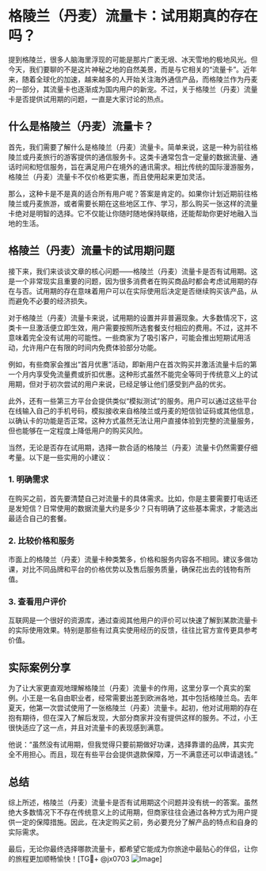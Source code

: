 # 格陵兰（丹麦）流量卡：试用期真的存在吗？

提到格陵兰，很多人脑海里浮现的可能是那片广袤无垠、冰天雪地的极地风光。但今天，我们要聊的不是这片神秘之地的自然美景，而是与它相关的“流量卡”。近年来，随着全球化的加速，越来越多的人开始关注海外通信产品，而格陵兰作为丹麦的一部分，其流量卡也逐渐成为国内用户的新宠。不过，关于格陵兰（丹麦）流量卡是否提供试用期的问题，一直是大家讨论的热点。

## 什么是格陵兰（丹麦）流量卡？

首先，我们需要了解什么是格陵兰（丹麦）流量卡。简单来说，这是一种为前往格陵兰或丹麦旅行的游客提供的通信服务卡。这类卡通常包含一定量的数据流量、通话时间和短信服务，旨在满足用户在境外的通讯需求。相比传统的国际漫游服务，格陵兰（丹麦）流量卡不仅价格更实惠，而且使用起来更加灵活。

那么，这种卡是不是真的适合所有用户呢？答案是肯定的。如果你计划近期前往格陵兰或丹麦旅游，或者需要长期在这些地区工作、学习，那么购买一张这样的流量卡绝对是明智的选择。它不仅能让你随时随地保持联络，还能帮助你更好地融入当地的生活。

## 格陵兰（丹麦）流量卡的试用期问题

接下来，我们来谈谈文章的核心问题——格陵兰（丹麦）流量卡是否有试用期。这是一个非常现实且重要的问题，因为很多消费者在购买商品时都会考虑试用期的存在与否。试用期的存在意味着用户可以在实际使用后决定是否继续购买该产品，从而避免不必要的经济损失。

对于格陵兰（丹麦）流量卡来说，试用期的设置并非普遍现象。大多数情况下，这类卡一旦激活便立即生效，用户需要按照所选套餐支付相应的费用。不过，这并不意味着完全没有试用的可能性。一些商家为了吸引客户，可能会推出短期试用活动，允许用户在有限的时间内免费体验部分功能。

例如，有些商家会推出“首月优惠”活动，即新用户在首次购买并激活流量卡后的第一个月内享受免流量费或折扣优惠。这种形式虽然不能完全等同于传统意义上的试用期，但对于初次尝试的用户来说，已经足够让他们感受到产品的优劣。

此外，还有一些第三方平台会提供类似“模拟测试”的服务。用户可以通过这些平台在线输入自己的手机号码，模拟接收来自格陵兰或丹麦的短信验证码或其他信息，以确认卡的功能是否正常。这种方式虽然无法让用户直接体验到完整的流量服务，但也能够在一定程度上降低用户的购买风险。

当然，无论是否存在试用期，选择一款合适的格陵兰（丹麦）流量卡仍然需要仔细考量。以下是一些实用的小建议：

### 1. **明确需求**
在购买之前，首先要清楚自己对流量卡的具体需求。比如，你是主要需要打电话还是发短信？日常使用的数据流量大约是多少？只有明确了这些基本需求，才能选出最适合自己的套餐。

### 2. **比较价格和服务**
市面上的格陵兰（丹麦）流量卡种类繁多，价格和服务内容各不相同。建议多做功课，对比不同品牌和平台的价格优势以及售后服务质量，确保花出去的钱物有所值。

### 3. **查看用户评价**
互联网是一个很好的资源库，通过查阅其他用户的评价可以快速了解到某款流量卡的实际使用效果。特别是那些有过真实使用经历的反馈，往往比官方宣传更具参考价值。

## 实际案例分享

为了让大家更直观地理解格陵兰（丹麦）流量卡的作用，这里分享一个真实的案例。小王是一名自由职业者，经常需要出差到欧洲各地，其中包括格陵兰岛。去年夏天，他第一次尝试使用了一张格陵兰（丹麦）流量卡。起初，他对试用期的存在抱有期待，但在深入了解后发现，大部分商家并没有提供这样的服务。不过，小王很快适应了这一点，并且对流量卡的表现感到满意。

他说：“虽然没有试用期，但我觉得只要前期做好功课，选择靠谱的品牌，其实完全不用担心。而且，现在有些平台会提供退款保障，万一不满意还可以申请退钱。”

## 总结

综上所述，格陵兰（丹麦）流量卡是否有试用期这个问题并没有统一的答案。虽然绝大多数情况下不存在传统意义上的试用期，但商家往往会通过各种方式为用户提供一定的保障措施。因此，在决定购买之前，务必要充分了解产品的特点和自身的实际需求。

最后，无论你最终选择哪款流量卡，都希望它能成为你旅途中最贴心的伴侣，让你的旅程更加顺畅愉快！[TG💪+ @jx0703 ![Image](https://github.com/user-attachments/assets/dbca1d08-cadb-493c-b0ec-ad6f7a83f270)]